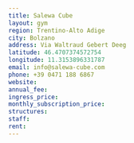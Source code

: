 ```yaml
---
title: Salewa Cube
layout: gym
region: Trentino-Alto Adige
city: Bolzano
address: Via Waltraud Gebert Deeg
latitude: 46.4707374572754
longitude: 11.3153896331787
email: info@salewa-cube.com
phone: +39 0471 188 6867
website: 
annual_fee: 
ingress_price: 
monthly_subscription_price: 
structures: 
staff: 
rent: 
---
```


